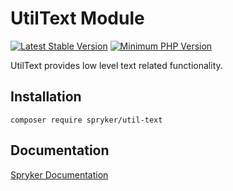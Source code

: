 # UtilText Module
[![Latest Stable Version](https://poser.pugx.org/spryker/util-text/v/stable.svg)](https://packagist.org/packages/spryker/util-text)
[![Minimum PHP Version](https://img.shields.io/badge/php-%3E%3D%208.1-8892BF.svg)](https://php.net/)

UtilText provides low level text related functionality.

## Installation

```
composer require spryker/util-text
```

## Documentation

[Spryker Documentation](https://docs.spryker.com)

